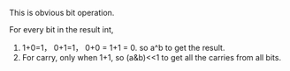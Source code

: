 
This is obvious bit operation.

For every bit in the result int, 
1. 1+0=1， 0+1=1， 0+0 = 1+1 = 0. so a^b to get the result. 
2. For carry, only when 1+1, so (a&b)<<1 to get all the carries from all bits.


